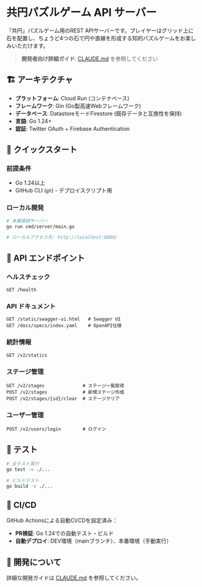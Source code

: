 # 共円パズルゲーム API サーバー

「共円」パズルゲーム用のREST APIサーバーです。プレイヤーはグリッド上に石を配置し、ちょうど4つの石で円や直線を形成する知的パズルゲームをお楽しみいただけます。

> **開発者向け詳細ガイド**: [CLAUDE.md](./CLAUDE.md) を参照してください

## 🏗️ アーキテクチャ

- **プラットフォーム**: Cloud Run (コンテナベース)
- **フレームワーク**: Gin (Go製高速Webフレームワーク)
- **データベース**: DatastoreモードFirestore (既存データと互換性を保持)
- **言語**: Go 1.24+
- **認証**: Twitter OAuth + Firebase Authentication

## 🚀 クイックスタート

### 前提条件

- Go 1.24以上
- GitHub CLI (`gh`) - デプロイスクリプト用

### ローカル開発

```bash
# 本番接続サーバー
go run cmd/server/main.go

# ローカルアクセス先: http://localhost:8080/
```

## 🔄 API エンドポイント

### ヘルスチェック
```
GET /health
```

### API ドキュメント
```
GET /static/swagger-ui.html   # Swagger UI
GET /docs/specs/index.yaml    # OpenAPI仕様
```

### 統計情報
```
GET /v2/statics
```

### ステージ管理
```
GET /v2/stages              # ステージ一覧取得
POST /v2/stages             # 新規ステージ作成
POST /v2/stages/{id}/clear  # ステージクリア
```

### ユーザー管理
```
POST /v2/users/login        # ログイン
```

## 🧪 テスト

```bash
# 全テスト実行
go test -v ./...

# ビルドテスト
go build -v ./...
```

## 🚀 CI/CD

GitHub Actionsによる自動CI/CDを設定済み：
- **PR検証**: Go 1.24での自動テスト・ビルド
- **自動デプロイ**: DEV環境（mainブランチ）、本番環境（手動実行）


## 🤝 開発について

詳細な開発ガイドは [CLAUDE.md](./CLAUDE.md) を参照してください。